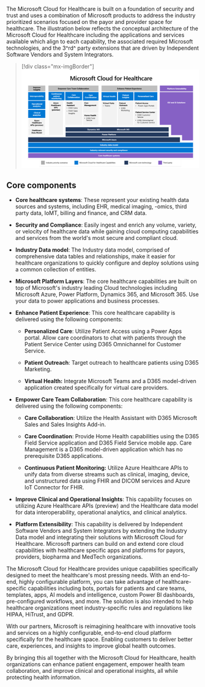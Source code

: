 The Microsoft Cloud for Healthcare is built on a foundation of security and trust and uses a combination of Microsoft products to address the industry prioritized scenarios focused on the payor and provider space for healthcare. The illustration below reflects the conceptual architecture of the Microsoft Cloud for Healthcare including the applications and services available which align to each capability, the associated required Microsoft technologies, and the 3^rd^ party extensions that are driven by Independent Software Vendors and System Integrators.

> [!div class="mx-imgBorder"]
> [![Diagram of the conceptual architecture of Microsoft Cloud for Healthcare.](../media/conceptual-architecture.png)](../media/conceptual-architecture.png#lightbox)

## Core components

-   **Core healthcare systems**: These represent your existing health data sources and systems, including EHR, medical imaging, -omics, third party data, IoMT, billing and finance, and CRM data.

-   **Security and Compliance**: Easily ingest and enrich any volume, variety, or velocity of healthcare data while gaining cloud computing capabilities and services from the world's most secure and compliant cloud.

-   **Industry Data model**: The Industry data model, comprised of comprehensive data tables and relationships, make it easier for healthcare organizations to quickly configure and deploy solutions using a common collection of entities.

-   **Microsoft Platform Layers**: The core healthcare capabilities are built on top of Microsoft's industry leading Cloud technologies including Microsoft Azure, Power Platform, Dynamics 365, and Microsoft 365. Use your data to power applications and business processes.

-   **Enhance Patient Experience**: This core healthcare capability is delivered using the following components:

    -   **Personalized Care**: Utilize Patient Access using a Power Apps portal. Allow care coordinators to chat with patients through the Patient Service Center using D365 Omnichannel for Customer Service.

    -   **Patient Outreach**: Target outreach to healthcare patients using D365 Marketing.

    -   **Virtual Health:** Integrate Microsoft Teams and a D365 model-driven application created specifically for virtual care providers.

-   **Empower Care Team Collaboration**: This core healthcare capability is delivered using the following components:

    -   **Care Collaboration**: Utilize the Health Assistant with D365 Microsoft Sales and Sales Insights Add-in.

    -   **Care Coordination**: Provide Home Health capabilities using the D365 Field Service application and D365 Field Service mobile app. Care Management is a D365 model-driven application which has no prerequisite D365 applications.

    -   **Continuous Patient Monitoring:** Utilize Azure Healthcare APIs to unify data from diverse streams such as clinical, imaging, device, and unstructured data using FHIR and DICOM services and Azure IoT Connector for FHIR.

-   **Improve Clinical and Operational Insights**: This capability focuses on utilizing Azure Healthcare APIs (preview) and the Healthcare data model for data interoperability, operational analytics, and clinical analytics.

-   **Platform Extensibility**: This capability is delivered by Independent Software Vendors and System Integrators by extending the Industry Data model and integrating their solutions with Microsoft Cloud for Healthcare. Microsoft partners can build on and extend core cloud capabilities with healthcare specific apps and platforms for payors, providers, biopharma and MedTech organizations.

The Microsoft Cloud for Healthcare provides unique capabilities specifically designed to meet the healthcare's most pressing needs. With an end-to-end, highly configurable platform, you can take advantage of healthcare-specific capabilities including bots, portals for patients and care teams, templates, apps, AI models and intelligence, custom Power BI dashboards, pre-configured workflows, and more. The solution is also intended to help healthcare organizations meet industry-specific rules and regulations like HIPAA, HiTrust, and GDPR.

With our partners, Microsoft is reimagining healthcare with innovative tools and services on a highly configurable, end-to-end cloud platform specifically for the healthcare space. Enabling customers to deliver better care, experiences, and insights to improve global health outcomes.

By bringing this all together with the Microsoft Cloud for Healthcare, health organizations can enhance patient engagement, empower health team collaboration, and improve clinical and operational insights, all while protecting health information.
